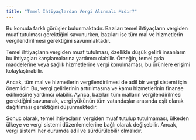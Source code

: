 ```yaml
---
title: "Temel İhtiyaçlardan Vergi Alınmalı Mıdır?"
---
```


Bu konuda farklı görüşler bulunmaktadır. Bazıları temel ihtiyaçların vergiden muaf tutulması gerektiğini savunurken, bazıları ise tüm mal ve hizmetlerin vergilendirilmesi gerektiğini savunmaktadır.

Temel ihtiyaçların vergiden muaf tutulması, özellikle düşük gelirli insanların bu ihtiyaçları karşılamalarına yardımcı olabilir. Örneğin, temel gıda maddelerine veya sağlık hizmetlerine vergi konulmaması, bu ürünlere erişimi kolaylaştırabilir.

Ancak, tüm mal ve hizmetlerin vergilendirilmesi de adil bir vergi sistemi için önemlidir. Bu, vergi gelirlerinin artırılmasına ve kamu hizmetlerinin finanse edilmesine yardımcı olabilir. Ayrıca, bazıları tüm malların vergilendirilmesi gerektiğini savunarak, vergi yükünün tüm vatandaşlar arasında eşit olarak dağıtılması gerektiğini düşünmektedir.

Sonuç olarak, temel ihtiyaçların vergiden muaf tutulup tutulmaması, ülkeden ülkeye ve vergi sistemi düzenlemelerine bağlı olarak değişebilir. Ancak, vergi sistemi her durumda adil ve sürdürülebilir olmalıdır.
